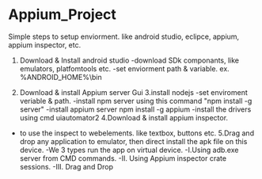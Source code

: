 # Appium_Project
Simple steps to setup enviorment. like android studio, eclipce, appium, appium inspector, etc.
1. Download & Install android studio 
-download SDk componants, like emulators, platfomtools etc.
-set enviorment path & variable. ex. %ANDROID_HOME%\bin

2. Download & install Appium server Gui 
3.install nodejs
-set enviroment veriable & path.
-install npm server using this command "npm install -g server" 
-install appium server npm install -g appium
-install the drivers using cmd uiautomator2 
4.Download & install appium inspector. 
- to use the inspect to webelements. like textbox, buttons etc.
5.Drag and drop any application to emulator, then direct install the apk file on this device.
-We 3 types run the app on virtual device.
-I.Using adb.exe server from CMD commands.
-II. Using Appium inspector crate sessions.
-III. Drag and Drop 
 
